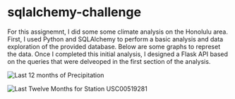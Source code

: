 # sqlalchemy-challenge
For this assignemnt, I did some some climate analysis on the Honolulu area. First, I used Python and SQLAlchemy to perform a basic analysis and data exploration of the provided database. Below are some graphs to represet the data. Once I completed this initial analysis, I designed a Flask API based on the queries that were delveoped in the first section of the analysis.

![Last 12 months of Precipitation]("Data/last12moprcp.png")


![Last Twelve Months for Station USC00519281]("data/temphist.png")
